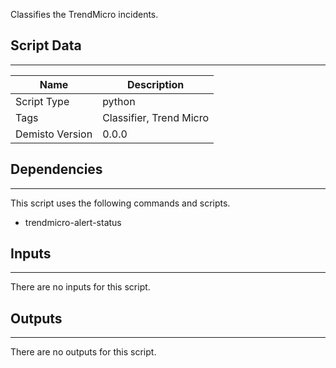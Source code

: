 Classifies the TrendMicro incidents.

## Script Data
---

| **Name** | **Description** |
| --- | --- |
| Script Type | python |
| Tags | Classifier, Trend Micro |
| Demisto Version | 0.0.0 |

## Dependencies
---
This script uses the following commands and scripts.
* trendmicro-alert-status

## Inputs
---
There are no inputs for this script.

## Outputs
---
There are no outputs for this script.
